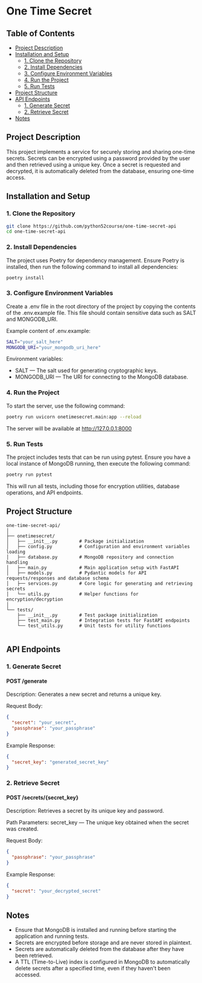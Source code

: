 # One Time Secret

## Table of Contents
- [Project Description](#project-description)
- [Installation and Setup](#installation-and-setup)
  - [1. Clone the Repository](#1-clone-the-repository)
  - [2. Install Dependencies](#2-install-dependencies)
  - [3. Configure Environment Variables](#3-configure-environment-variables)
  - [4. Run the Project](#4-run-the-project)
  - [5. Run Tests](#5-run-tests)
- [Project Structure](#project-structure)
- [API Endpoints](#api-endpoints)
  - [1. Generate Secret](#1-generate-secret)
  - [2. Retrieve Secret](#2-retrieve-secret)
- [Notes](#notes)


## Project Description

This project implements a service for securely storing and sharing one-time secrets. Secrets can be encrypted using a password provided by the user and then retrieved using a unique key. Once a secret is requested and decrypted, it is automatically deleted from the database, ensuring one-time access.

## Installation and Setup

### 1. Clone the Repository

```bash
git clone https://github.com/python52course/one-time-secret-api
cd one-time-secret-api
```
### 2. Install Dependencies
The project uses Poetry for dependency management. Ensure Poetry is installed, then run the following command to install all dependencies:
```bash
poetry install
```

### 3. Configure Environment Variables
Create a .env file in the root directory of the project by copying the contents of the .env.example file. This file should contain sensitive data such as SALT and MONGODB_URI.

Example content of .env.example:
```bash
SALT="your_salt_here"
MONGODB_URI="your_mongodb_uri_here"
```
Environment variables:
* SALT — The salt used for generating cryptographic keys.
* MONGODB_URI — The URI for connecting to the MongoDB database.

### 4. Run the Project
To start the server, use the following command:
```bash
poetry run uvicorn onetimesecret.main:app --reload
```
The server will be available at http://127.0.0.1:8000

### 5. Run Tests
The project includes tests that can be run using pytest. Ensure you have a local instance of MongoDB running, then execute the following command:
```bash
poetry run pytest
```
This will run all tests, including those for encryption utilities, database operations, and API endpoints.

## Project Structure
```plaintext
one-time-secret-api/
│
├── onetimesecret/
│   ├── __init__.py        # Package initialization
│   ├── config.py          # Configuration and environment variables loading
│   ├── database.py        # MongoDB repository and connection handling
│   ├── main.py            # Main application setup with FastAPI
│   ├── models.py          # Pydantic models for API requests/responses and database schema
│   ├── services.py        # Core logic for generating and retrieving secrets
│   └── utils.py           # Helper functions for encryption/decryption
│
└── tests/
    ├── __init__.py        # Test package initialization
    ├── test_main.py       # Integration tests for FastAPI endpoints
    └── test_utils.py      # Unit tests for utility functions


```
## API Endpoints

### 1. Generate Secret
#### POST /generate
Description: Generates a new secret and returns a unique key.

Request Body:
```json
{
  "secret": "your_secret",
  "passphrase": "your_passphrase"
}
```
Example Response:
```json
{
  "secret_key": "generated_secret_key"
}
```
### 2. Retrieve Secret
#### POST /secrets/{secret_key}
Description: Retrieves a secret by its unique key and password.

Path Parameters: secret_key — The unique key obtained when the secret was created.

Request Body:
```json
{
  "passphrase": "your_passphrase"
}
```
Example Response:
```json
{
  "secret": "your_decrypted_secret"
}
```
## Notes
* Ensure that MongoDB is installed and running before starting the application and running tests.
* Secrets are encrypted before storage and are never stored in plaintext.
* Secrets are automatically deleted from the database after they have been retrieved.
* A TTL (Time-to-Live) index is configured in MongoDB to automatically delete secrets after a specified time, even if they haven't been accessed.